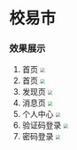 # 校易市

### 效果展示

1. 首页 <img src="https://xiao-yi-shi.oss-cn-shanghai.aliyuncs.com/xys_home1.png?Expires=1721055303&OSSAccessKeyId=TMP.3KipKDF485Yavp6Az5JhqBkfq1b6Ra61ToftmJVx4fAWghCJWsFCRJ2jmFanAYVxRVUx1vAWfsPWD8unnkEkPFMndwmZPM&Signature=OkF1QUmDujoXUL2o9op2WKyIjKM%3D)" style="zoom:50%;" />
2. 首页 <img src="https://xiao-yi-shi.oss-cn-shanghai.aliyuncs.com/xys_home2.png?Expires=1721055317&OSSAccessKeyId=TMP.3KipKDF485Yavp6Az5JhqBkfq1b6Ra61ToftmJVx4fAWghCJWsFCRJ2jmFanAYVxRVUx1vAWfsPWD8unnkEkPFMndwmZPM&Signature=g0HPFqav%2BzKvluRAddiIUMHDU9E%3D" style="zoom:50%;" />
3. 发现页 <img src="https://xiao-yi-shi.oss-cn-shanghai.aliyuncs.com/xys_discover.png?Expires=1721055350&OSSAccessKeyId=TMP.3KipKDF485Yavp6Az5JhqBkfq1b6Ra61ToftmJVx4fAWghCJWsFCRJ2jmFanAYVxRVUx1vAWfsPWD8unnkEkPFMndwmZPM&Signature=g9qqno8yBH6VLuwGJ%2FK8DsUj9V4%3D" style="zoom:50%;" />
4. 消息页 <img src="https://xiao-yi-shi.oss-cn-shanghai.aliyuncs.com/xys_message.png?Expires=1721055366&OSSAccessKeyId=TMP.3KipKDF485Yavp6Az5JhqBkfq1b6Ra61ToftmJVx4fAWghCJWsFCRJ2jmFanAYVxRVUx1vAWfsPWD8unnkEkPFMndwmZPM&Signature=kjmVMdhrScGgm3bFDEeAePBIanQ%3D" style="zoom:50%;" />
5. 个人中心 <img src="https://xiao-yi-shi.oss-cn-shanghai.aliyuncs.com/xys_me.png?Expires=1721055381&OSSAccessKeyId=TMP.3KipKDF485Yavp6Az5JhqBkfq1b6Ra61ToftmJVx4fAWghCJWsFCRJ2jmFanAYVxRVUx1vAWfsPWD8unnkEkPFMndwmZPM&Signature=ssOgkkHwO4uaZQiu2xnD8oQuMjk%3D" style="zoom:50%;" />
6. 验证码登录 <img src="https://xiao-yi-shi.oss-cn-shanghai.aliyuncs.com/xys_login1.png?Expires=1721055395&OSSAccessKeyId=TMP.3KipKDF485Yavp6Az5JhqBkfq1b6Ra61ToftmJVx4fAWghCJWsFCRJ2jmFanAYVxRVUx1vAWfsPWD8unnkEkPFMndwmZPM&Signature=SOx%2FVmjvnPuZIikH1z83r5NWw9w%3D" style="zoom:50%;" />
7. 密码登录 <img src="https://xiao-yi-shi.oss-cn-shanghai.aliyuncs.com/xys_login2.png?Expires=1721055408&OSSAccessKeyId=TMP.3KipKDF485Yavp6Az5JhqBkfq1b6Ra61ToftmJVx4fAWghCJWsFCRJ2jmFanAYVxRVUx1vAWfsPWD8unnkEkPFMndwmZPM&Signature=5cemQ66%2Fb9VNLgle5Wgm1jX45%2BE%3D" style="zoom:50%;" />
